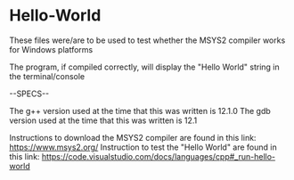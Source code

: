# Hello-World
These files were/are to be used to test whether the MSYS2 compiler works for Windows platforms

The program, if compiled correctly, will display the "Hello World" string in the terminal/console

--SPECS--

The g++ version used at the time that this was written is 12.1.0
The gdb version used at the time that this was written is 12.1

Instructions to download the MSYS2 compiler are found in this link: https://www.msys2.org/ 
Instruction to test the "Hello World" are found in this link: https://code.visualstudio.com/docs/languages/cpp#_run-hello-world
